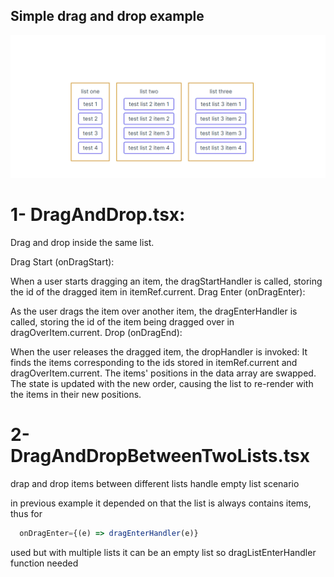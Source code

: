 ## Simple drag and drop example


![alt text](https://raw.githubusercontent.com/PeterOsama/drag-drop-react/main/public/Animation.gif)


# 1- DragAndDrop.tsx:

Drag and drop inside the same list.

Drag Start (onDragStart):

  When a user starts dragging an item, the dragStartHandler is called, storing the id of the dragged item in itemRef.current.
Drag Enter (onDragEnter):

  As the user drags the item over another item, the dragEnterHandler is called, storing the id of the item being dragged over in dragOverItem.current.
  Drop (onDragEnd):

When the user releases the dragged item, the dropHandler is invoked:
  It finds the items corresponding to the ids stored in itemRef.current and dragOverItem.current.
  The items' positions in the data array are swapped.
  The state is updated with the new order, causing the list to re-render with the items in their new positions.

# 2- DragAndDropBetweenTwoLists.tsx

  drap and drop items between different lists 
  handle empty list scenario

in previous example it depended on that the list is always contains items, thus for 
```javascript
  onDragEnter={(e) => dragEnterHandler(e)}
```
  used but with multiple lists it can be an empty list so dragListEnterHandler function needed
